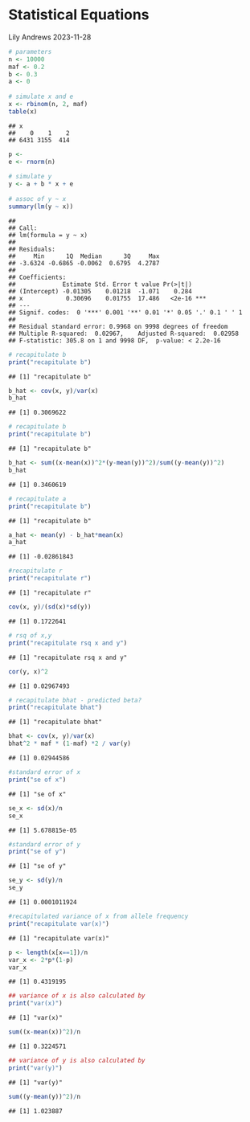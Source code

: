 Statistical Equations
================
Lily Andrews
2023-11-28

``` r
# parameters
n <- 10000
maf <- 0.2
b <- 0.3
a <- 0
 
# simulate x and e
x <- rbinom(n, 2, maf)
table(x)
```

    ## x
    ##    0    1    2 
    ## 6431 3155  414

``` r
p <- 
e <- rnorm(n)
 
# simulate y
y <- a + b * x + e
 
# assoc of y ~ x
summary(lm(y ~ x))
```

    ## 
    ## Call:
    ## lm(formula = y ~ x)
    ## 
    ## Residuals:
    ##     Min      1Q  Median      3Q     Max 
    ## -3.6324 -0.6865 -0.0062  0.6795  4.2787 
    ## 
    ## Coefficients:
    ##             Estimate Std. Error t value Pr(>|t|)    
    ## (Intercept) -0.01305    0.01218  -1.071    0.284    
    ## x            0.30696    0.01755  17.486   <2e-16 ***
    ## ---
    ## Signif. codes:  0 '***' 0.001 '**' 0.01 '*' 0.05 '.' 0.1 ' ' 1
    ## 
    ## Residual standard error: 0.9968 on 9998 degrees of freedom
    ## Multiple R-squared:  0.02967,    Adjusted R-squared:  0.02958 
    ## F-statistic: 305.8 on 1 and 9998 DF,  p-value: < 2.2e-16

``` r
# recapitulate b
print("recapitulate b")
```

    ## [1] "recapitulate b"

``` r
b_hat <- cov(x, y)/var(x)
b_hat
```

    ## [1] 0.3069622

``` r
# recapitulate b
print("recapitulate b")
```

    ## [1] "recapitulate b"

``` r
b_hat <- sum((x-mean(x))^2*(y-mean(y))^2)/sum((y-mean(y))^2)
b_hat
```

    ## [1] 0.3460619

``` r
# recapitulate a
print("recapitulate b")
```

    ## [1] "recapitulate b"

``` r
a_hat <- mean(y) - b_hat*mean(x)
a_hat
```

    ## [1] -0.02861843

``` r
#recapitulate r
print("recapitulate r")
```

    ## [1] "recapitulate r"

``` r
cov(x, y)/(sd(x)*sd(y))
```

    ## [1] 0.1722641

``` r
# rsq of x,y
print("recapitulate rsq x and y")
```

    ## [1] "recapitulate rsq x and y"

``` r
cor(y, x)^2
```

    ## [1] 0.02967493

``` r
# recapitulate bhat - predicted beta?
print("recapitulate bhat")
```

    ## [1] "recapitulate bhat"

``` r
bhat <- cov(x, y)/var(x)
bhat^2 * maf * (1-maf) *2 / var(y)
```

    ## [1] 0.02944586

``` r
#standard error of x
print("se of x")
```

    ## [1] "se of x"

``` r
se_x <- sd(x)/n
se_x
```

    ## [1] 5.678815e-05

``` r
#standard error of y
print("se of y")
```

    ## [1] "se of y"

``` r
se_y <- sd(y)/n
se_y
```

    ## [1] 0.0001011924

``` r
#recapitulated variance of x from allele frequency
print("recapitulate var(x)")
```

    ## [1] "recapitulate var(x)"

``` r
p <- length(x[x==1])/n
var_x <- 2*p*(1-p)
var_x
```

    ## [1] 0.4319195

``` r
## variance of x is also calculated by
print("var(x)")
```

    ## [1] "var(x)"

``` r
sum((x-mean(x))^2)/n
```

    ## [1] 0.3224571

``` r
## variance of y is also calculated by
print("var(y)")
```

    ## [1] "var(y)"

``` r
sum((y-mean(y))^2)/n
```

    ## [1] 1.023887
